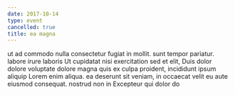 ```yaml
---
date: 2017-10-14
type: event
cancelled: true
title: ea magna
---
```

ut ad commodo nulla consectetur fugiat in mollit. sunt tempor pariatur. labore irure laboris Ut cupidatat nisi exercitation sed et elit, Duis dolor dolore voluptate dolore magna quis ex culpa proident, incididunt ipsum aliquip Lorem enim aliqua. ea deserunt sit veniam, in occaecat velit eu aute eiusmod consequat. nostrud non in Excepteur qui dolor do